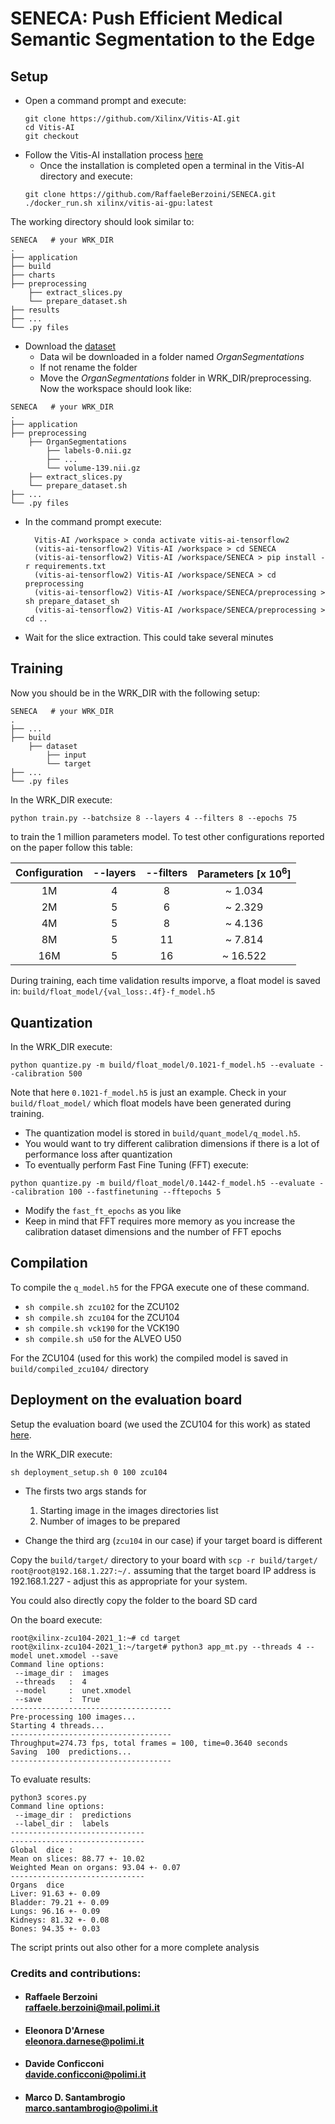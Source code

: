 # SENECA: Push Efficient Medical Semantic Segmentation to the Edge


## Setup 

* Open a command prompt and execute:
    ```console
    git clone https://github.com/Xilinx/Vitis-AI.git
    cd Vitis-AI
    git checkout
    ```
* Follow the Vitis-AI installation process [here](https://github.com/Xilinx/Vitis-AI/blob/master/README.md) 
  * Once the installation is completed open a terminal in the Vitis-AI directory and execute:  
  ```console
  git clone https://github.com/RaffaeleBerzoini/SENECA.git
  ./docker_run.sh xilinx/vitis-ai-gpu:latest
  ```

The working directory should look similar to:

```text
SENECA   # your WRK_DIR
.
├── application
├── build
├── charts
├── preprocessing
    ├── extract_slices.py
    └── prepare_dataset.sh
├── results
├── ...
└── .py files
```

* Download the [dataset](https://wiki.cancerimagingarchive.net/display/Public/CT-ORG%3A+CT+volumes+with+multiple+organ+segmentations)
  * Data wil be downloaded in a folder named _OrganSegmentations_
  * If not rename the folder
  * Move the _OrganSegmentations_ folder in WRK_DIR/preprocessing. Now the workspace should look like:

```text
SENECA   # your WRK_DIR
.
├── application
├── preprocessing
    ├── OrganSegmentations
        ├── labels-0.nii.gz
        ├── ...
        └── volume-139.nii.gz
    ├── extract_slices.py
    └── prepare_dataset.sh
├── ...
└── .py files
```

* In the command prompt execute:
  ```console
    Vitis-AI /workspace > conda activate vitis-ai-tensorflow2
    (vitis-ai-tensorflow2) Vitis-AI /workspace > cd SENECA
    (vitis-ai-tensorflow2) Vitis-AI /workspace/SENECA > pip install -r requirements.txt
    (vitis-ai-tensorflow2) Vitis-AI /workspace/SENECA > cd preprocessing
    (vitis-ai-tensorflow2) Vitis-AI /workspace/SENECA/preprocessing > sh prepare_dataset_sh
    (vitis-ai-tensorflow2) Vitis-AI /workspace/SENECA/preprocessing > cd ..
    ```
* Wait for the slice extraction. This could take several minutes

## Training

Now you should be in the WRK_DIR with the following setup:

```text
SENECA   # your WRK_DIR
.
├── ...
├── build
    ├── dataset
        ├── input
        └── target
├── ...
└── .py files
```

In the WRK_DIR execute:

  ```console
python train.py --batchsize 8 --layers 4 --filters 8 --epochs 75
  ```

to train the 1 million parameters model. To test other configurations reported on the paper follow this table:

| **Configuration** | **--layers** | **--filters** | **Parameters [x 10<sup>6</sup>]** |
|:-----------------:|:----------:|:-----------:|:-----------------------:|
|         1M        |      4     |      8      |         ~ 1.034         |
|         2M        |      5     |      6      |         ~ 2.329         |
|         4M        |      5     |      8      |         ~ 4.136         |
|         8M        |      5     |      11     |         ~ 7.814         |
|        16M        |      5     |      16     |         ~ 16.522        |

During training, each time validation results imporve, a float model is saved in:
`build/float_model/{val_loss:.4f}-f_model.h5`

## Quantization

In the WRK_DIR execute:
  ```console
python quantize.py -m build/float_model/0.1021-f_model.h5 --evaluate --calibration 500
  ```
Note that here `0.1021-f_model.h5` is just an example. Check in your `build/float_model/` which float models have been generated during training.

* The quantization model is stored in `build/quant_model/q_model.h5`.
* You would want to try different calibration dimensions if there is a lot of performance loss after quantization
* To eventually perform Fast Fine Tuning (FFT) execute:

```console
python quantize.py -m build/float_model/0.1442-f_model.h5 --evaluate --calibration 100 --fastfinetuning --fftepochs 5
```

* Modify the `fast_ft_epochs` as you like
* Keep in mind that FFT requires more memory as you increase the calibration dataset dimensions and the number of FFT epochs

## Compilation

To compile the `q_model.h5` for the FPGA execute one of these command.
* `sh compile.sh zcu102` for the ZCU102
* `sh compile.sh zcu104` for the ZCU104
* `sh compile.sh vck190` for the VCK190 
* `sh compile.sh u50` for the ALVEO U50

For the ZCU104 (used for this work) the compiled model is saved in `build/compiled_zcu104/` directory

## Deployment on the evaluation board

Setup the evaluation board (we used the ZCU104 for this work) as stated [here](https://docs.xilinx.com/r/en-US/ug1414-vitis-ai/Setting-Up-the-Evaluation-Board).


In the WRK_DIR execute:

```shell
sh deployment_setup.sh 0 100 zcu104
```

* The firsts two args stands for
  1. Starting image in the images directories list
  2. Number of images to be prepared 
  
* Change the third arg (`zcu104` in our case) if your target board is different

Copy the `build/target/` directory to your board with `scp -r build/target/ root@root@192.168.1.227:~/.` assuming that the target board IP address is 192.168.1.227 - adjust this as appropriate for your system.

You could also directly copy the folder to the board SD card 

On the board execute:
```shell
root@xilinx-zcu104-2021_1:~# cd target
root@xilinx-zcu104-2021_1:~/target# python3 app_mt.py --threads 4 --model unet.xmodel --save
Command line options:
 --image_dir :  images
 --threads   :  4
 --model     :  unet.xmodel
 --save      :  True
------------------------------------
Pre-processing 100 images...
Starting 4 threads...
------------------------------------
Throughput=274.73 fps, total frames = 100, time=0.3640 seconds
Saving  100  predictions...
------------------------------------
```

To evaluate results:

```shell
python3 scores.py       
Command line options:
 --image_dir :  predictions
 --label_dir :  labels
------------------------------
------------------------------
Global  dice :
Mean on slices: 88.77 +- 10.02
Weighted Mean on organs: 93.04 +- 0.07
------------------------------
Organs  dice
Liver: 91.63 +- 0.09
Bladder: 79.21 +- 0.09
Lungs: 96.16 +- 0.09
Kidneys: 81.32 +- 0.08
Bones: 94.35 +- 0.03
```

The script prints out also other for a more complete analysis


### Credits and contributions:

- ####  Raffaele Berzoini <br> raffaele.berzoini@mail.polimi.it
- ####  Eleonora D'Arnese  <br> eleonora.darnese@polimi.it
- ####  Davide Conficconi  <br> davide.conficconi@polimi.it
- #### Marco D. Santambrogio <br> marco.santambrogio@polimi.it



